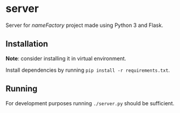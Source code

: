 # server

Server for _nameFactory_ project made using Python 3 and Flask.

## Installation

**Note**: consider installing it in virtual environment.

Install dependencies by running `pip install -r requirements.txt`.

## Running

For development purposes running `./server.py` should be sufficient.
